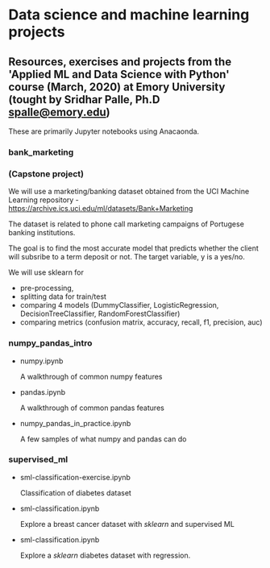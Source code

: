  # Data science and machine learning projects

## Resources, exercises and projects from the 'Applied ML and Data Science with Python' course (March, 2020) at Emory University (tought by Sridhar Palle, Ph.D spalle@emory.edu)

These are primarily Jupyter notebooks using Anacaonda.

 ### bank_marketing
 ### (Capstone project)

We will use a marketing/banking dataset obtained from the UCI Machine Learning repository - https://archive.ics.uci.edu/ml/datasets/Bank+Marketing

The dataset is related to phone call marketing campaigns of Portugese banking institutions.

The goal is to find the most accurate model that predicts whether the client will subsribe to a term deposit or not.
The target variable, y is a yes/no.

We will use sklearn for
 - pre-processing,
 - splitting data for train/test
 - comparing 4 models (DummyClassifier, LogisticRegression, DecisionTreeClassifier, RandomForestClassifier)
 - comparing metrics (confusion matrix, accuracy, recall, f1, precision, auc)

### numpy_pandas_intro

- numpy.ipynb
    
    A walkthrough of common numpy features

- pandas.ipynb

    A walkthrough of common pandas features

- numpy_pandas_in_practice.ipynb

    A few samples of what numpy and pandas can do

### supervised_ml

- sml-classification-exercise.ipynb

    Classification of diabetes dataset

- sml-classification.ipynb

    Explore a breast cancer dataset with *sklearn* and supervised ML

- sml-classification.ipynb

    Explore a *sklearn* diabetes dataset with regression.
